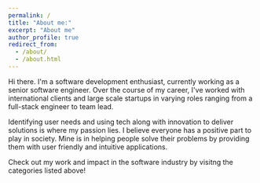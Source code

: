 ```yaml
---
permalink: /
title: "About me:"
excerpt: "About me"
author_profile: true
redirect_from: 
  - /about/
  - /about.html
---
```


Hi there. I'm a software development enthusiast, currently working as a senior software engineer. Over the course of my career, I've worked with international clients and large scale startups in varying roles ranging from a full-stack engineer to team lead.

Identifying user needs and using tech along with innovation to deliver solutions is where my passion lies. I believe everyone has a positive part to play in society. Mine is in helping people solve their problems by providing them with user friendly and intuitive applications.

Check out my work and impact in the software industry by visitng the categories listed above!
